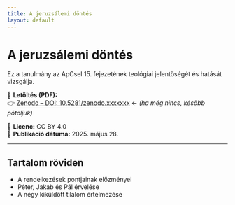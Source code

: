 ```yaml
---
title: A jeruzsálemi döntés
layout: default
---
```


# A jeruzsálemi döntés

Ez a tanulmány az ApCsel 15. fejezetének teológiai jelentőségét és hatását vizsgálja.

📄 **Letöltés (PDF):**  
👉 [Zenodo – DOI: 10.5281/zenodo.xxxxxxx](https://doi.org/10.5281/zenodo.xxxxxxx) ← *(ha még nincs, később pótoljuk)*

📝 **Licenc:** CC BY 4.0  
📅 **Publikáció dátuma:** 2025. május 28.

---

## Tartalom röviden

- A rendelkezések pontjainak előzményei
- Péter, Jakab és Pál érvelése
- A négy kiküldött tilalom értelmezése
